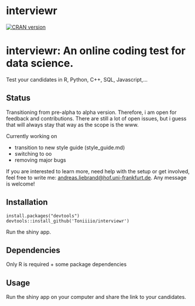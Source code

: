 # interviewr

[![CRAN version](http://www.r-pkg.org/badges/version/interviewr)](https://cran.r-project.org/package=interviewr)


# interviewr: An online coding test for data science.

Test your candidates in R, Python, C++, SQL, Javascript,...

## Status

Transitioning from pre-alpha to alpha version. Therefore, i am open for feedback and contributions. There are still
a lot of open issues, but i guess that will always stay that way as the scope is the www.

Currently working on
- transition to new style guide (style_guide.md)
- switching to oo
- removing major bugs

If you are interested to learn more, need help with the setup or get involved, feel free to write me: andreas.liebrand@hof.uni-frankfurt.de.
Any message is welcome!

## Installation
`install.packages("devtools")`
`devtools::install_github('Toniiiio/interviewr')`

Run the shiny app.

## Dependencies

Only R is required + some package dependencies

## Usage

Run the shiny app on your computer and share the link to your candidates.
